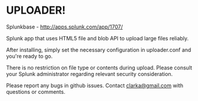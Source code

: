 UPLOADER!
========

Splunkbase - http://apps.splunk.com/app/1707/


Splunk app that uses HTML5 file and blob API to upload large files reliably.

After installing, simply set the necessary configuration in uploader.conf and you're ready to go.

There is no restriction on file type or contents during upload. Please consult your Splunk administrator regarding relevant security consideration.


Please report any bugs in github issues.
Contact clarka@gmail.com with questions or comments.
